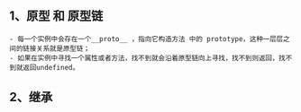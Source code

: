 ## 1、原型 和 原型链
    - 每一个实例中会存在一个__proto__ ，指向它构造方法 中的 prototype，这种一层层之间的链接关系就是原型链；
    - 如果在实例中寻找一个属性或者方法，找不到就会沿着原型链向上寻找，找不到则返回，找不到就返回undefined。
## 2、继承
